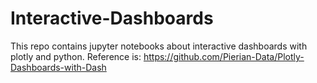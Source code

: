 # Interactive-Dashboards
This repo contains jupyter notebooks about interactive dashboards with plotly and python.
Reference is: https://github.com/Pierian-Data/Plotly-Dashboards-with-Dash
